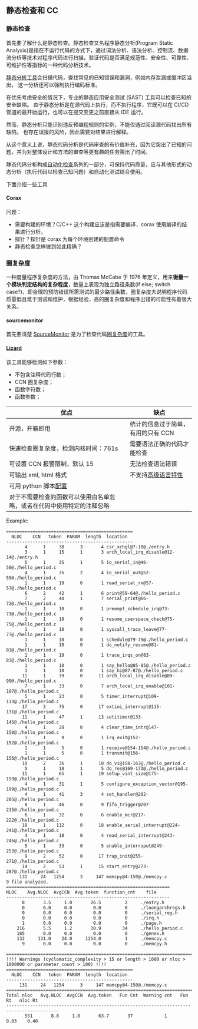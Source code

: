 ## 静态检查和 CC

### 静态检查
首先要了解什么是静态检查。静态检查又名程序静态分析(Program Static Analysis)是指在不运行代码的方式下，通过词法分析、语法分析、控制流、数据流分析等技术对程序代码进行扫描，验证代码是否满足规范性、安全性、可靠性、可维护性等指标的一种代码分析技术。

[静态分析工具](https://www.jetbrains.com/zh-cn/teamcity/ci-cd-guide/ci-cd-tools/)会扫描代码，查找常见的已知错误和漏洞，例如内存泄漏或缓冲区溢出。 这一分析还可以强制执行编码标准。

在优先考虑安全的情况下，专业的静态应用安全测试 (SAST) 工具可以检查已知的安全缺陷。 由于静态分析是在源代码上执行，而不执行程序，它既可以在 CI/CD 管道的最开始运行，也可以在提交变更之前直接从 IDE 运行。

然而，静态分析只能识别违反预编程规则的实例，不能仅通过阅读源代码找出所有缺陷。 也存在误报的风险，因此需要对结果进行解释。

从这个意义上说，静态代码分析是代码审查的有价值补充，因为它突出了已知的问题，并为对整体设计和方法的审查等更有趣的任务腾出了时间。

静态代码分析构成[自动化检查](https://www.jetbrains.com/zh-cn/teamcity/ci-cd-guide/automated-testing/)系列的一部分，可保持代码质量，应与其他形式的动态分析（执行代码以检查已知问题）和自动化测试结合使用。

下面介绍一些工具
#### Corax
问题：
- 需要构建的环境？C/C++
	这个构建应该是指需要编译，corax 使用编译的结果进行分析。
- 探针？探针是 corax 为每个环境创建的配置命令
- 静态检查怎样做到如此精确？



### 圈复杂度
一种度量程序复杂度的方法，由 Thomas McCabe 于 1976 年定义，用来**衡量一个模块判定结构的复杂程度**，数量上表现为独立路径条数(if else; switch case?)，即合理的预防错误所需测试的最少路径条数，圈复杂度大说明程序代码质量低且难于测试和维护，根据经验，高的圈复杂度和程序出错的可能性有着很大关系。
#### sourcemonitor
首先要清楚 [SourceMonitor](https://www.derpaul.net/SourceMonitor/) 是为了检查代码[圈复杂度](http://kaelzhang81.github.io/2017/06/18/%E8%AF%A6%E8%A7%A3%E5%9C%88%E5%A4%8D%E6%9D%82%E5%BA%A6/)的工具。

#### [Lizard](https://github.com/terryyin/lizard)

该工具能够检测如下参数：

- 不包含注释代码行数；
- CCN 圈复杂度；
- 函数字符数；
- 函数参数；

| 优点                                                         | 缺点                                                         |
| ------------------------------------------------------------ | ------------------------------------------------------------ |
| 开源，开箱即用                                               | 统计的信息过于简单，有用的只有 CCN                           |
| 快速检查圈复杂度，检测内核时间：761s                         | 需要语法正确的代码才能检查                                   |
| 可设置 CCN 报警限制，默认 15                                 | 无法检查语法错误                                             |
| 可输出 xml, html 格式                                        | 不支持[高级语言特性](https://github.com/terryyin/lizard#limitations) |
| 可用 python 脚本[配置](https://github.com/terryyin/lizard#using-lizard-as-python-module) |                                                              |
| 对于不需要检查的函数可以使用白名单忽略，或者在代码中使用特定的注释忽略 |                                                              |

Example:

```
================================================
  NLOC    CCN   token  PARAM  length  location
------------------------------------------------
       4      1     38      3       4 csr_xchgl@7-10@./entry.h
       3      1     15      1       3 arch_local_irq_disable@12-14@./entry.h
       5      1     35      1       5 io_serial_in@46-50@./hello_period.c
       4      1     35      2       4 io_serial_out@52-55@./hello_period.c
       1      1     10      0       1 read_serial_rx@57-57@./hello_period.c
       6      2     42      1       6 print@59-64@./hello_period.c
       7      2     48      1       7 serial_print@66-72@./hello_period.c
       1      1     10      0       1 preempt_schedule_irq@73-73@./hello_period.c
       1      1     10      0       1 resume_userspace_check@75-75@./hello_period.c
       1      1     10      0       1 syscall_trace_leave@77-77@./hello_period.c
       1      1     10      0       1 schedule@79-79@./hello_period.c
       1      1     10      0       1 do_notify_resume@81-81@./hello_period.c
       1      1     10      0       1 trace_irqs_on@83-83@./hello_period.c
       1      1     10      0       1 say_hello@85-85@./hello_period.c
       1      1     10      0       1 say_hi@87-87@./hello_period.c
      11      1     39      0      11 arch_local_irq_disable@89-99@./hello_period.c
       7      1     33      0       7 arch_local_irq_enable@101-107@./hello_period.c
       5      1     23      0       5 timer_interrupt@109-113@./hello_period.c
      17      3     75      0      17 extioi_interrupt@115-131@./hello_period.c
      11      1     47      1      13 setitimer@133-145@./hello_period.c
       4      1     28      0       4 clear_time_intr@147-150@./hello_period.c
       1      1      9      0       1 irq_exit@152-152@./hello_period.c
       1      1      5      0       1 receive@154-154@./hello_period.c
       1      1      5      0       1 transmit@156-156@./hello_period.c
      10      2     36      1      10 do_vi@158-167@./hello_period.c
       5      1     18      1       5 do_res@169-173@./hello_period.c
      11      1     65      1      19 setup_vint_size@175-193@./hello_period.c
       4      1     31      1       5 configure_exception_vector@195-199@./hello_period.c
       4      1     41      3       4 set_handler@202-205@./hello_period.c
       8      1     46      0       9 fifo_trigger@207-215@./hello_period.c
       6      1     32      0       6 enable_mcr@217-222@./hello_period.c
      18      1    112      0      18 enable_serial_interrupt@224-241@./hello_period.c
       4      1     18      0       4 read_serial_interrupt@243-246@./hello_period.c
       5      1     33      0       5 enable_interruput@249-253@./hello_period.c
       9      2     52      0      17 trap_init@255-271@./hello_period.c
      14      2     53      1      15 start_entry@273-287@./hello_period.c
     131     24   1254      3     147 memcpy@4-150@./memcpy.c
9 file analyzed.
==============================================================
NLOC    Avg.NLOC  AvgCCN  Avg.token  function_cnt    file
--------------------------------------------------------------
      8       3.5     1.0       26.5         2     ./entry.h
      0       0.0     0.0        0.0         0     ./loongarchregs.h
      0       0.0     0.0        0.0         0     ./serial_reg.h
      0       0.0     0.0        0.0         0     ./irq.h
      1       0.0     0.0        0.0         0     ./page.h
    216       5.5     1.2       30.9        34     ./hello_period.c
    185       0.0     0.0        0.0         0     ./genex.h
    132     131.0    24.0     1254.0         1     ./memcpy.c
      9       0.0     0.0        0.0         0     ./memcpy.h

===========================================================================================================
!!!! Warnings (cyclomatic_complexity > 15 or length > 1000 or nloc > 1000000 or parameter_count > 100) !!!!
================================================
  NLOC    CCN   token  PARAM  length  location
------------------------------------------------
     131     24   1254      3     147 memcpy@4-150@./memcpy.c
==========================================================================================
Total nloc   Avg.NLOC  AvgCCN  Avg.token   Fun Cnt  Warning cnt   Fun Rt   nloc Rt
------------------------------------------------------------------------------------------
       551       8.8     1.8       63.7       37            1      0.03    0.40
```
